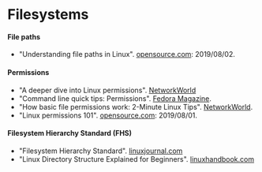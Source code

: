 # Filesystems
#### File paths
- "Understanding file paths in Linux". [opensource.com](https://opensource.com/article/19/8/understanding-file-paths-linux): 2019/08/02.
#### Permissions
- "A deeper dive into Linux permissions". [NetworkWorld](https://www.networkworld.com/article/3397790/a-deeper-dive-into-linux-permissions.html#tk.rss_linux)
- "Command line quick tips: Permissions". [Fedora Magazine](https://fedoramagazine.org/command-line-quick-tips-permissions/#more-23584).
- "How basic file permissions work: 2-Minute Linux Tips". [NetworkWorld](https://www.networkworld.com/video/96588/how-basic-file-permissions-work-2-minute-linux-tips#tk.rss_linux).
- "Linux permissions 101". [opensource.com](https://opensource.com/article/19/8/linux-permissions-101): 2019/08/01.
#### Filesystem Hierarchy Standard (FHS)
- "Filesystem Hierarchy Standard". [linuxjournal.com](https://www.linuxjournal.com/content/filesystem-hierarchy-standard)
- "Linux Directory Structure Explained for Beginners". [linuxhandbook.com](https://linuxhandbook.com/linux-directory-structure/) 
